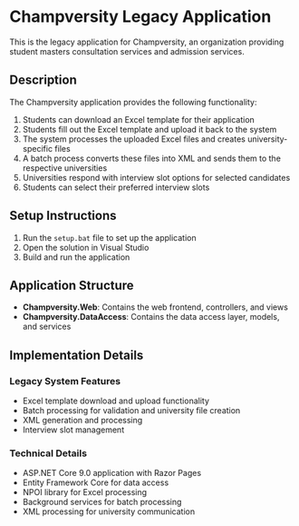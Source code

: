 # Champversity Legacy Application

This is the legacy application for Champversity, an organization providing student masters consultation services and admission services.

## Description

The Champversity application provides the following functionality:

1. Students can download an Excel template for their application
2. Students fill out the Excel template and upload it back to the system
3. The system processes the uploaded Excel files and creates university-specific files
4. A batch process converts these files into XML and sends them to the respective universities
5. Universities respond with interview slot options for selected candidates
6. Students can select their preferred interview slots

## Setup Instructions

1. Run the `setup.bat` file to set up the application
2. Open the solution in Visual Studio
3. Build and run the application

## Application Structure

- **Champversity.Web**: Contains the web frontend, controllers, and views
- **Champversity.DataAccess**: Contains the data access layer, models, and services

## Implementation Details

### Legacy System Features

- Excel template download and upload functionality
- Batch processing for validation and university file creation
- XML generation and processing
- Interview slot management

### Technical Details

- ASP.NET Core 9.0 application with Razor Pages
- Entity Framework Core for data access
- NPOI library for Excel processing
- Background services for batch processing
- XML processing for university communication